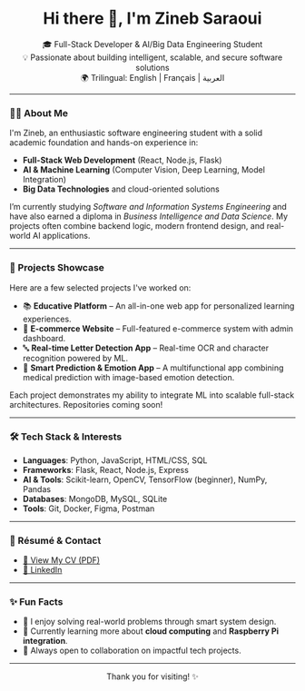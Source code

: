 <h1 align="center">Hi there 👋, I'm Zineb Saraoui</h1>

<p align="center">
🎓 Full-Stack Developer & AI/Big Data Engineering Student <br>
💡 Passionate about building intelligent, scalable, and secure software solutions <br>
🌍 Trilingual: English | Français | العربية
</p>

---

### 👩‍💻 About Me

I'm Zineb, an enthusiastic software engineering student with a solid academic foundation and hands-on experience in:

- **Full-Stack Web Development** (React, Node.js, Flask)
- **AI & Machine Learning** (Computer Vision, Deep Learning, Model Integration)
- **Big Data Technologies** and cloud-oriented solutions

I’m currently studying *Software and Information Systems Engineering* and have also earned a diploma in *Business Intelligence and Data Science*. My projects often combine backend logic, modern frontend design, and real-world AI applications.

---

### 🚀 Projects Showcase

Here are a few selected projects I've worked on:

- 📚 **Educative Platform** – An all-in-one web app for personalized learning experiences.
- 🛒 **E-commerce Website** – Full-featured e-commerce system with admin dashboard.
- 🔤 **Real-time Letter Detection App** – Real-time OCR and character recognition powered by ML.
- 🧠 **Smart Prediction & Emotion App** – A multifunctional app combining medical prediction with image-based emotion detection.

Each project demonstrates my ability to integrate ML into scalable full-stack architectures. Repositories coming soon!

---

### 🛠️ Tech Stack & Interests

- **Languages**: Python, JavaScript, HTML/CSS, SQL
- **Frameworks**: Flask, React, Node.js, Express
- **AI & Tools**: Scikit-learn, OpenCV, TensorFlow (beginner), NumPy, Pandas
- **Databases**: MongoDB, MySQL, SQLite
- **Tools**: Git, Docker, Figma, Postman

---

### 📄 Résumé & Contact

- [📄 View My CV (PDF)](./CV%20Professionnel%20Comptable%20Minimaliste%20Bleu.pdf)
- [🔗 LinkedIn](https://www.linkedin.com/in/zineb-saraoui) <!-- Replace with your actual LinkedIn link -->

---

### ✨ Fun Facts

- 🧠 I enjoy solving real-world problems through smart system design.
- 🌱 Currently learning more about **cloud computing** and **Raspberry Pi integration**.
- 🤝 Always open to collaboration on impactful tech projects.

---

<p align="center">Thank you for visiting! ✨</p>
